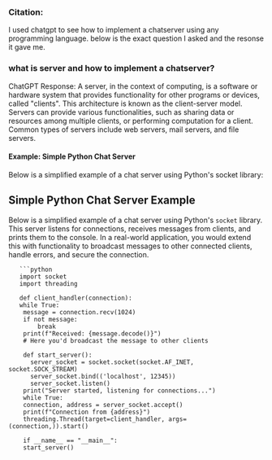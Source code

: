 ### Citation:
I used chatgpt to see how to implement a chatserver using any programming language. below is the exact question I asked and the resonse it gave me.

### what is server and how to implement a chatserver?
ChatGPT Response:
A server, in the context of computing, is a software or hardware system that provides functionality for other programs or devices, called "clients". This architecture is known as the client-server model. Servers can provide various functionalities, such as sharing data or resources among multiple clients, or performing computation for a client. Common types of servers include web servers, mail servers, and file servers.

#### Example: Simple Python Chat Server
Below is a simplified example of a chat server using Python's socket library:

 ## Simple Python Chat Server Example

Below is a simplified example of a chat server using Python's `socket` library. This server listens for connections, receives messages from clients, and prints them to the console. In a real-world application, you would extend this with functionality to broadcast messages to other connected clients, handle errors, and secure the connection.







       ```python
       import socket
       import threading
       
       def client_handler(connection):
       while True:
        message = connection.recv(1024)
        if not message:
            break
        print(f"Received: {message.decode()}")
        # Here you'd broadcast the message to other clients
        
        def start_server():
          server_socket = socket.socket(socket.AF_INET, socket.SOCK_STREAM)
          server_socket.bind(('localhost', 12345))
          server_socket.listen()
        print("Server started, listening for connections...")
        while True:
        connection, address = server_socket.accept()
        print(f"Connection from {address}")
        threading.Thread(target=client_handler, args=(connection,)).start()

        if __name__ == "__main__":
        start_server()
